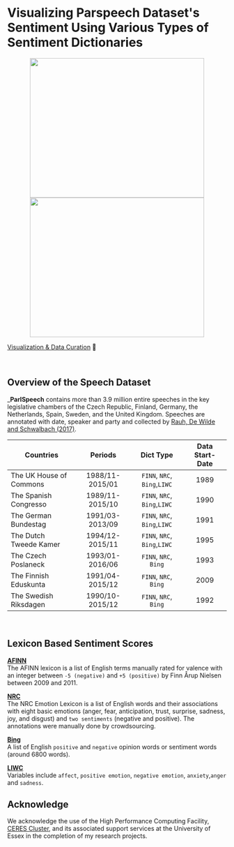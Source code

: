 # Visualizing Parspeech Dataset's Sentiment Using Various Types of Sentiment Dictionaries 

<p align="center">
  <img width="400" height= "320" src="https://raw.githack.com/yl17124/yl17124.github.io/master/images/hoc_NRC.gif">
  <img width="400" height= "320"  src="https://raw.githack.com/yl17124/yl17124.github.io/master/images/bt_NRC.gif">
</p>

[Visualization & Data Curation](https://raw.githack.com/yl17124/2019-SUMMER-RA/master/ParspeechV1.html) :orange_book:

<br/>


## Overview of the Speech Dataset
___ParlSpeech__ contains more than 3.9 million entire speeches in the key legislative chambers of the Czech Republic, Finland, Germany, the Netherlands, Spain, Sweden, and the United Kingdom. Speeches are annotated with date, speaker and party and collected by [Rauh, De Wilde and Schwalbach (2017)](https://dataverse.harvard.edu/dataset.xhtml?persistentId=doi:10.7910/DVN/E4RSP9). 

| Countries               |     Periods     |         Dict Type           | Data Start-Date |    
|-------------------------|:---------------:|:---------------------------:|:---------------:|
| The UK House of Commons | 1988/11-2015/01 |`FINN`, `NRC`, `Bing`,`LIWC` |       1989    	|
| The Spanish Congresso   | 1989/11-2015/10 |`FINN`, `NRC`, `Bing`,`LIWC` |       1990      |
| The German Bundestag    | 1991/03-2013/09 |`FINN`, `NRC`, `Bing`,`LIWC` |       1991      |
| The Dutch Tweede Kamer  | 1994/12-2015/11 |`FINN`, `NRC`, `Bing`,`LIWC` |       1995      |
| The Czech Poslaneck     | 1993/01-2016/06 |`FINN`, `NRC`, `Bing`        |       1993      |
| The Finnish Eduskunta   | 1991/04-2015/12 |`FINN`, `NRC`, `Bing`        |       2009      |
| The Swedish Riksdagen   | 1990/10-2015/12 |`FINN`, `NRC`, `Bing`        |       1992      |

<br/>


## Lexicon Based Sentiment Scores

[**AFINN**](https://github.com/fnielsen/afinn)  <br /> The AFINN lexicon is a list of English terms manually rated for valence with an integer between `-5 (negative)` and `+5 (positive)` by Finn Årup Nielsen between 2009 and 2011.<br />

[**NRC**](http://saifmohammad.com/WebPages/NRC-Emotion-Lexicon.htm)    <br /> The NRC Emotion Lexicon is a list of English words and their associations with eight basic emotions (anger, fear, anticipation, trust, surprise, sadness, joy, and disgust) and `two sentiments` (negative and positive). The annotations were manually done by crowdsourcing.<br />

[**Bing**](https://www.cs.uic.edu/~liub/FBS/sentiment-analysis.html)   <br /> A list of English `positive` and `negative` opinion words or sentiment words (around 6800 words). <br />

[**LIWC**](https://repositories.lib.utexas.edu/bitstream/handle/2152/31333/LIWC2015_LanguageManual.pdf)  <br /> Variables include `affect`, `positive emotion`, `negative emotion`, `anxiety`,`anger` and `sadness`. <br />


## Acknowledge 
We acknowledge the use of the High Performance Computing Facility, [CERES Cluster](https://hpc.essex.ac.uk/), and its associated support services at the University of Essex in the completion of my research projects.
